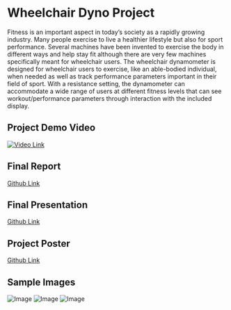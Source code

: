 # Wheelchair Dyno Project
Fitness is an important aspect in today’s society as a rapidly growing industry. Many people exercise to live a healthier lifestyle but also for sport performance. Several machines have been invented to exercise the body in different ways and help stay fit although there are very few machines specifically meant for wheelchair users. The wheelchair dynamometer is designed for wheelchair users to exercise, like an able-bodied individual, when needed as well as track performance parameters important in their field of sport. With a resistance setting, the dynamometer can accommodate a wide range of users at different fitness levels that can see workout/performance parameters through interaction with the included display.

## Project Demo Video
[![Video Link](https://img.youtube.com/vi/Yah3G0mNRrM/0.jpg)](https://www.youtube.com/watch?v=Yah3G0mNRrM)

## Final Report
[Github Link](https://github.com/javier2828/wheelchairDyno/blob/master/Final%20Report.pdf)

## Final Presentation
[Github Link](https://github.com/javier2828/wheelchairDyno/blob/master/Senior%20Design%20Final%20Presentation.pdf)


## Project Poster
[Github Link](https://github.com/javier2828/wheelchairDyno/blob/master/dyno_poster_rev3.pdf)

## Sample Images
![Image](https://i.imgur.com/8QAyaXo.png)
![Image](https://i.imgur.com/gPjUnCZ.png)
![Image](https://i.imgur.com/uqDmwCG.png)
